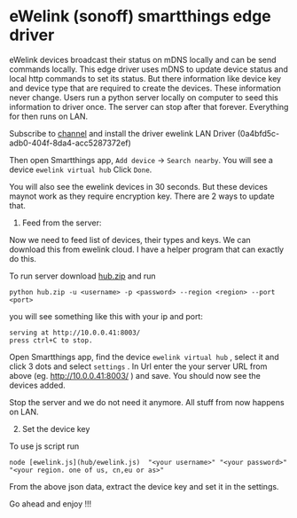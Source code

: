 # eWelink (sonoff) smartthings edge driver

eWelink devices broadcast their status on mDNS locally and can be send commands locally. This edge driver uses mDNS to update device status and local http commands to set its status.
But there information like device key and device type that are required to create the devices. These information never change. Users run a python server locally on computer to seed this information to driver once. The server can stop after that forever.
Everything for then runs on LAN.

Subscribe to [channel](https://bestow-regional.api.smartthings.com/invite/kVM5wOVZvQl5) and install the driver ewelink LAN Driver (0a4bfd5c-adb0-404f-8da4-acc5287372ef)

Then open Smartthings app, ```Add device``` -> ```Search nearby```. You will see a device ```ewelink virtual hub``` Click ```Done```.

You will also see the ewelink devices in 30 seconds. But these devices maynot work as they require encryption key. There are 2 ways to update that.

1. Feed from the server:

Now we need to feed list of devices, their types and keys. We can download this from ewelink cloud. I have a helper program that can exactly do this.

To run server download [hub.zip](hub.zip) and run
```
python hub.zip -u <username> -p <password> --region <region> --port <port>
```
you will see something like this with your ip and port:
```
serving at http://10.0.0.41:8003/
press ctrl+C to stop.

```

Open Smartthings app, find the device ```ewelink virtual hub``` , select it and click 3 dots and select ```settings``` . In Url enter the your server URL from above (eg. http://10.0.0.41:8003/ ) and save. You should now see the devices added. 

Stop the server and we do not need it anymore. All stuff from now happens on LAN.

2. Set the device key

To use js script run
```
node [ewelink.js](hub/ewelink.js)  "<your username>" "<your password>" "<your region. one of us, cn,eu or as>"
```
From the above json data, extract the device key and set it in the settings.

Go ahead and enjoy !!!


